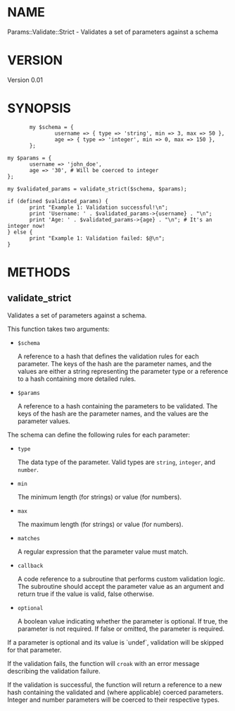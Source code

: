 # NAME

Params::Validate::Strict - Validates a set of parameters against a schema

# VERSION

Version 0.01

# SYNOPSIS

           my $schema = {
                   username => { type => 'string', min => 3, max => 50 },
                   age => { type => 'integer', min => 0, max => 150 },
           };

    my $params = {
           username => 'john_doe',
           age => '30', # Will be coerced to integer
    };

    my $validated_params = validate_strict($schema, $params);

    if (defined $validated_params) {
           print "Example 1: Validation successful!\n";
           print 'Username: ' . $validated_params->{username} . "\n";
           print 'Age: ' . $validated_params->{age} . "\n"; # It's an integer now!
    } else {
           print "Example 1: Validation failed: $@\n";
    }

# METHODS

## validate\_strict

Validates a set of parameters against a schema.

This function takes two arguments:

- `$schema`

    A reference to a hash that defines the validation rules for each parameter.  The keys of the hash are the parameter names, and the values are either a string representing the parameter type or a reference to a hash containing more detailed rules.

- `$params`

    A reference to a hash containing the parameters to be validated.  The keys of the hash are the parameter names, and the values are the parameter values.

The schema can define the following rules for each parameter:

- `type`

    The data type of the parameter.  Valid types are `string`, `integer`, and `number`.

- `min`

    The minimum length (for strings) or value (for numbers).

- `max`

    The maximum length (for strings) or value (for numbers).

- `matches`

    A regular expression that the parameter value must match.

- `callback`

    A code reference to a subroutine that performs custom validation logic. The subroutine should accept the parameter value as an argument and return true if the value is valid, false otherwise.

- `optional`

    A boolean value indicating whether the parameter is optional. If true, the parameter is not required.  If false or omitted, the parameter is required.

If a parameter is optional and its value is \`undef\`, validation will be skipped for that parameter.

If the validation fails, the function will `croak` with an error message describing the validation failure.

If the validation is successful, the function will return a reference to a new hash containing the validated and (where applicable) coerced parameters.  Integer and number parameters will be coerced to their respective types.
